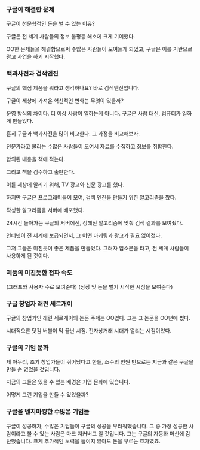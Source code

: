 ### 구글이 해결한 문제

구글이 천문학적인 돈을 벌 수 있는 이유? 

구글은 전 세계 사람들의 정보 불평등 해소에 크게 기여했다. 

OO한 문제들을 해결함으로써 수많은 사람들이 모여들게 되었고, 구글은 이를 기반으로 광고 사업을 하기 시작했다. 

### 백과사전과 검색엔진

구글의 핵심 제품을 뭐라고 생각하나요? 바로 검색엔진입니다. 

구글이 세상에 가져온 혁신적인 변화는 무엇이 있을까? 

운영 방식의 차이다. 더 이상 사람이 일하는게 아니다. 구글은 사람 대신, 컴퓨터가 일하게 만들었다. 

흔히 구글과 백과사전을 많이 비교한다. 그 과정을 비교해보자. 

전문가라고 불리는 수많은 사람들이 모여서 자료를 수집하고 정보를 취합한다. 

합의된 내용을 책에 적는다. 

그리고 책을 검수하고 출판한다. 

이를 세상에 알리기 위해, TV 광고와 신문 광고를 했다. 

하지만 구글은 프로그래머들이 모여, 검색 엔진을 만들기 위한 알고리즘을 짰다. 

작성한 알고리즘을 서버에 배포했다. 

24시간 돌아가는 구글의 서버에선, 정해진 알고리즘에 맞춰 검색 결과를 보여줬다. 

인터넷이 전 세계에 보급되면서, 그 어떤 마케팅과 광고가 필요 없어졌다. 

그저 그들은 미친듯이 좋은 제품을 만들었다. 그러자 입소문을 타고, 전 세계 사람들이 사용하게 된 것이다. 

### 제품의 미친듯한 전파 속도

(그래프와 사용자 수로 보여준다)
(상장 및 돈을 벌기 시작한 시점을 보여준다)

### 구글 창업자 래린 세르개이

구글의 창업가인 래린 세르게이의 논문 주제는 OO였다. 그는 그 논문을 OO년에 썼다. 

시대적으론 닷컴 버블이 막 끝난 시점. 전자상거래 시대가 열리는 시점이었다. 

### 구글의 기업 문화

제 아무리, 초기 창업가들이 뛰어났다고 한들, 소수의 인원 만으로는 지금과 같은 구글을 만들 순 없었을 것입니다. 

지금의 그들은 있을 수 있는 배경은 기업 문화에 있습니다. 

어떻게 그런 기업을 만들 수 있었을까? 

### 구글을 벤치마킹한 수많은 기업들

구글이 성공하자, 수많은 기업들이 구글의 성공을 부러워했습니다. 그 중 가장 성공한 사람이라고 볼 수 있는 사람은 마크 저커버그 일 것입니다. 그는 구글의 자동화 머신에 감탄했습니다. 크게 추가적인 노력을 들이지 않아도 돈을 부르는 효자였죠. 

